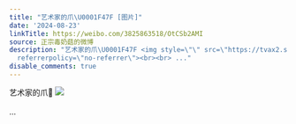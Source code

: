 ```yaml
---
title: "艺术家的爪\U0001F47F [图片]"
date: '2024-08-23'
linkTitle: https://weibo.com/3825863518/OtCSb2AMI
source: 正宗毒奶菇的微博
description: "艺术家的爪\U0001F47F <img style=\"\" src=\"https://tvax2.sinaimg.cn/large/e40a0b5egy1hsy0k2zifkj23402c0npd.jpg\"
  referrerpolicy=\"no-referrer\"><br><br> ..."
disable_comments: true
---
```

艺术家的爪👿 <img style="" src="https://tvax2.sinaimg.cn/large/e40a0b5egy1hsy0k2zifkj23402c0npd.jpg" referrerpolicy="no-referrer"><br><br> ...